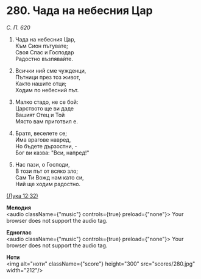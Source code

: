 # 280. Чада на небесния Цар  

*С. П. 620*  

1. Чада на небесния Цар,  
Към Сион пътувате;  
Своя Спас и Господар  
Радостно възпявайте.  

2. Всички ний сме чужденци,  
Пътници през тоз живот,  
Както нашите отци;  
Ходим по небесний път.  

3. Малко стадо, не се бой:  
Царството ще ви даде  
Вашият Отец и Той  
Място вам приготвил е.  

4. Братя, веселете се;  
Има врагове навред,  
Но бъдете дързостни, -  
Бог ви казва: "Вси, напред!"  

5. Нас пази, о Господи,  
В този път от всяко зло;  
Сам Ти Вожд нам като си,  
Ний ще ходим радостно.  

[(Лука 12:32)](http://biblia.bg/index.php?k=42&g=12&s=32)  

__Мелодия__  
<audio className={"music"} controls={true} preload={"none"}><source src="mp3/280.mp3" type="audio/mpeg"/>
Your browser does not support the audio tag.
</audio>  

__Едноглас__  
<audio className={"music"} controls={true} preload={"none"}><source src="transp/280.mp3" type="audio/mpeg"/>
Your browser does not support the audio tag.
</audio>  

__Ноти__  
<img alt="ноти" className={"score"} height="300" src="scores/280.jpg" width="212"/>
